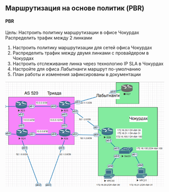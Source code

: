 ## Маршрутизация на основе политик (PBR)

#### PBR

Цель: Настроить политику маршрутизации в офисе Чокурдах Распределить трафик между 2 линками


1. Настроить политику маршрутизации для сетей офиса Чокурдах
2. Распределить трафик между двумя линками с провайдером в Чокурдах
3. Настроить отслеживание линка через технологию IP SLA в Чокурдах
4. Настройте для офиса Лабытнанги маршрут по-умолчанию
5. План работы и изменения зафиксированы в документации 

![](net1.png)
